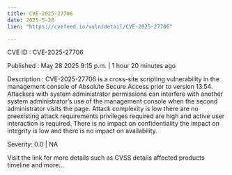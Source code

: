 ```yaml
---
title: CVE-2025-27706
date: 2025-5-28
lien: "https://cvefeed.io/vuln/detail/CVE-2025-27706"

---
```


CVE ID : CVE-2025-27706

Published :  May 28
2025
9:15 p.m. | 1 hour
20 minutes ago

Description : CVE-2025-27706 is a cross-site scripting vulnerability in the management
 console of Absolute Secure Access prior to version 13.54. Attackers 
with system administrator permissions can interfere with another system 
administrator’s use of the management console when the second 
administrator visits the page. Attack complexity is low
there are no 
preexisting attack requirements
privileges required are high and active
 user interaction is required. There is no impact on confidentiality
the impact on integrity is low and there is no impact on availability.

Severity: 0.0 | NA

Visit the link for more details
such as CVSS details
affected products
timeline
and more...
